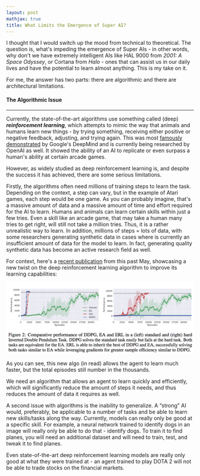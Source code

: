 ```yaml
---
layout: post
mathjax: true
title: What Limits the Emergence of Super AI?
---
```

I thought that I would switch up the mood from technical to theoretical. The question is, what's impeding the emergence of 
Super AIs - in other words, why don't we have extremely intelligent AIs like HAL 9000 from _2001: A Space Odyssey_, or
Cortana from _Halo_ - ones that can assist us in our daily lives and have the potential to learn almost anything. This is my
take on it.

For me, the answer has two parts: there are algorithmic and there are architectural limitations.

#### The Algorithmic Issue
---------------------------
Currently, the state-of-the-art algorithms use something called (deep) ***reinforcement learning***, which attempts to mimic the way that animals and humans learn new things - by trying something, receiving either positive or negative feedback, adjusting, and trying again. This was most <a href="https://deepmind.com/research/publications/playing-atari-deep-reinforcement-learning/">famously demonstrated</a> by Google's DeepMind and is currently being researched by OpenAI as well. 
It showed the ability of an AI to replicate or even surpass a human's ability at certain arcade games. 

However, as widely studied as deep reinforcement learning is, and despite the success it has achieved, there are some serious limitations.

Firstly, the algorithms often need millions of training steps to learn the task. Depending on the context, a step can vary, but in the example of Atari games, each step would be one game. As you can probably imagine, that's a massive amount of data and a massive amount of time and effort required for the AI to learn. Humans and animals can learn certain skills within just a few tries. Even a skill like an arcade game, that may take a human many tries to get right, will still not take a million tries. Thus, it is a rather unrealistic way to learn. In addition, millions of steps = lots of data, with some researchers generating synthetic data in cases where is currently an insufficient amount of data for the model to learn. In fact, generating quality synthetic data has become an active research field as well.

For context, here's a <a href="https://arxiv.org/pdf/1805.07917.pdf">recent publication</a> from this past May, showcasing a new twist on the deep reinforcement learning algorithm to improve its learning capabilities:

![deep evolutionary reinforcement learning](/images/derl.png "Deep Reinforcement Learning algorithm comparison")

As you can see, this new algo (in read) allows the agent to learn much faster, but the total episodes still number in the thousands.

We need an algorithm that allows an agent to learn quickly and efficiently, which will significantly reduce the amount of steps it needs, and thus reduces the amount of data it requires as well.

A second issue with algorithms is the inability to generalize. A “strong” AI would, preferably, be applicable to a number of tasks and be able to learn new skills/tasks along the way. Currently, models can really only be good at a specific skill.
For example, a neural network trained to identify dogs in an image will really only be able to do that - identify dogs. To train it to find planes, you will need an additional dataset and will need to train, test, and tweak it to find planes.

Even state-of-the-art deep reinforcement learning models are really only good at what they were trained at - an agent trained to play DOTA 2 will not be able to trade stocks on the financial markets.

